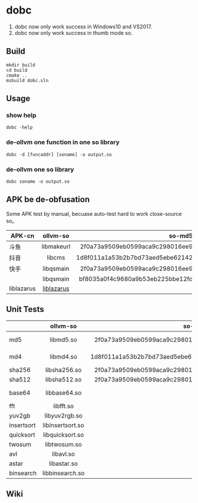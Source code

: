 # dobc

1. dobc now only work success in Windows10 and VS2017.
2. dobc now only work success in thumb mode so.

## Build

```
mkdir build
cd build
cmake ..
msbuild dobc.sln
```

## Usage

### show help
```
dobc -help
```
### de-ollvm one function in one so library
```
dobc -d [funcaddr] [soname] -o output.so 
```

### de-ollvm one so library
```
dobc soname -o output.so
```

## APK be de-obfusation

Some APK test by manual, becuase auto-test hard to work close-source so。

| APK-cn       | ollvm-so      | so-md5  | decode-so | func | 
| ------------ |:-------------:| -----:|-----:| -----:| 
| 斗鱼         | libmakeurl    | 2f0a73a9509eb0599aca9c298016ee9 | libmakeurl.so.d |
| 抖音         | libcms        | 1d8f011a1a53b2b7bd73aed5ebe62142 | libcms.so.d |
| 快手         | libqsmain     | 2f0a73a9509eb0599aca9c298016ee9 | libqsmain.so.d |
|             | libqsmain     | bf8035a0f4c9680a9b53eb225bbe12fd | [libqsmain.so.d](https://github.com/baikaishiuc/dobc/blob/main/data/%E5%BF%AB%E6%89%8B/bf8035a0f4c9680a9b53eb225bbe12fd/libkwsgmain.so.decode) |
| liblazarus  | [liblazarus](https://github.com/baikaishiuc/dobc/blob/main/data/liblazarus/liblazarus.so)     |       |  [liblazarus.so.d ](https://github.com/baikaishiuc/dobc/blob/main/data/liblazarus/test.so) ||


## Unit Tests
|        | ollvm-so      | so-md5  | decode-so | func  | 
| ------------ |:-------------:| -----:|-----:| -----:| 
| md5         | libmd5.so    | 2f0a73a9509eb0599aca9c298016ee9 | libmd5.so.d | md5Update, md5Final | 
| md4         | libmd4.so    | 1d8f011a1a53b2b7bd73aed5ebe62142 | libmd4.so.d | md4Update, md4Final
| sha256         | libsha256.so     | 2f0a73a9509eb0599aca9c298016ee9 | libsha256.so.d | encrypt | 
| sha512         | libsha512.so     | 2f0a73a9509eb0599aca9c298016ee9 | libsha512.so.d | encrypt | 
| base64 | libbase64.so | | libbase64.so.d | base64Encode, base64Decode |
| fft | libfft.so | | libfft.so.d | encode |
| yuv2gb | libyuv2rgb.so | | libyuv2rgb.so.d | encode |
| insertsort | libinsertsort.so | | libinsert.so | |
| quicksort | libquicksort.so | | libquicksort.so | |
| twosum | libtwosum.so | | libtwosum.so.d | leetcode | 
| avl | libavl.so | | libavl.so.d | |
| astar | libastar.so | | libastar.so.d | |
| binsearch | libbinsearch.so | | libbinsearch.so.d | |




## Wiki
